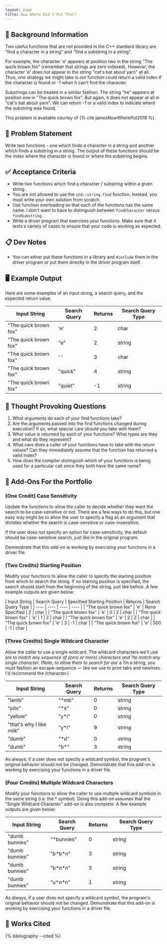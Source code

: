 ```yaml
---
layout: page
title: Now Where Did I Put That?
---
```


## 🔖 Background Information

Two useful functions that are not provided in the C++ standard library are "find a character in a string" and "find a substring in a string".

For example, the character 'e' appears at position two in the string "The quick brown fox" (remember that strings are zero indexed). However, the character 'e' does not appear in the string "cat's bat about yarn" at all. Thus, one strategy we might take is our function could return a valid index if the character is found or -1 when it can't find the character.

Substrings can be treated in a similar fashion. The string "he" appears at position one in "The quick brown fox". But again, it does not appear at all in "cat's bat about yarn". We can return -1 or a valid index to indicate where the substring was found.

This problem is available courtey of {% cite jamesNowWherePut2018 %}.

## 🎯 Problem Statement

Write two functions - one which finds a character in a string and another which finds a substring in a string. The output of these functions should be the index where the character is found or where the substring begins.

## ✅ Acceptance Criteria

* Write two functions which find a character / substring within a given string.
* You are not allowed to use the `std::string.find` function. Instead, you must write your own solution from scratch.
* Use function overloading so that each of the functions has the same name. I don't want to have to distinguish between `findCharacter` versus `findSubstring`.
* Write a driver program that exercises your functions. Make sure that it tests a variety of cases to ensure that your code is working as expected.

## 📋 Dev Notes

* You can either put these functions in a library and `#include` them in the driver program or put them directly in the driver program itself.

## 🖥️ Example Output

Here are some examples of an input string, a search query, and the expected return value.

| Input String | Search Query | Returns | Search Query Type |
| ---- | ---- | ---- | ---- |
| "The quick brown fox" | 'e' | 2 | char |
| "The quick brown fox" | "e" | 2 | string |
| "The quick brown fox" | ' ' | 3 | char |
| "The quick brown fox" | "quick" | 4 | string |
|  "The quick brown fox" | "quiet" | -1 | string |

## 📝 Thought Provoking Questions

1. What arguments do each of your find functions take?
2. Are the arguments passed into the find functions changed during execution? If so, what special care should you take with them?
3. What value is returned by each of your functions? What types are they and what do they represent?
4. What care does a caller of your functions have to take with the return values? Can they immediately assume that the function has returned a valid index?
5. How does the compiler distinguish which of your functions is being used for a particular call since they both have the same name?

## 💼 Add-Ons For the Portfolio

### (One Credit) Case Sensitivity

Update the functions to allow the caller to decide whether they want the search to be case-sensitive or not. There are a few ways to do this, but one easy way might be to allow the user to specify a flag as an argument that dictates whether the search is case-sensitive or case-insensitive.

If the user does not specify an option for case-sensitivity, the default should be case-sensitive search, just like in the original program.

Demonstrate that this add-on is working by exercising your functions in a driver file.

### (Two Credits) Starting Position

Modify your functions to allow the caller to specify the starting position from which to search the string. If no starting position is specified, the search should start from the beginning of the string, just like before. A few example outputs are given below:

| Input String | Search Query | Specified Starting Position | Returns | Search Query Type |
| ---- | ---- | ---- | ---- |
| "The quick brown fox" | 'e' | None Specified | 2 | char |
| "The quick brown fox" | 'e' | 0 | 2 | char |
| "The quick brown fox" | 'e' | 1 | 2 | char |
| "The quick brown fox" | 'e' | 2 | 2 | char |
| "The quick brown fox" | 'e' | 3 | -1 | char |
| "The quick brown fox" | 'e' | 500 | -1 | char |

### (Three Credits) Single Wildcard Character

Allow the caller to use a single wildcard. The wildcard characters we'll use are *to match any sequence of (zero or more) characters and ?to match any single character. (Note, to allow them to search for a*or a ?in a string, you must fashion an escape-sequence — like we use to print tabs and newlines. I'd recommend the /character.)

| Input String | Search Query | Returns | Search Query Type |
| ---- | ---- | ---- | ---- |
| "lamb" | "\*mb" | 0 | string |
| "pits" | "\*s" | 0 | string |
| "yellow" | "y\*l" | 0 | string |
| "that's why I like milk" | "y\*l" | 9 | string |
| "dumb" | "\*d" | 0 | string |
| "dumb" | "b\*" | 3 | string |

As always, if a user does not specify a wildcard symbol, the program's original behavior should not be changed. Demonstrate that this add-on is working by exercising your functions in a driver file.

### (Four Credits) Multiple Wildcard Characters

Modify your functions to allow the caller to use multiple wildcard symbols in the same string (i.e. the * symbol). Doing this add-on assumes that the "Single Wildcard Character" add-on is also complete. A few example outputs are given below:

| Input String | Search Query | Returns | Search Query Type |
| ---- | ---- | ---- | ---- |
| "dumb bunnies" | "\*bunnies" | 0 | string |
| "dumb bunnies" | "b\*b\*n" | 3 | string |
| "dumb bunnies" | "b\*n\*n" | 3 | string |
| "dumb bunnies" | "u\*n\*n" | 1 | string |

As always, if a user does not specify a wildcard symbol, the program's original behavior should not be changed. Demonstrate that this add-on is working by exercising your functions in a driver file.

## 📘 Works Cited

{% bibliography --cited %}
